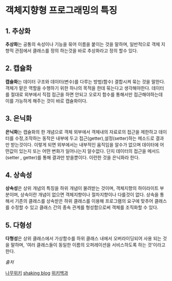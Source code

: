 
# 객체지향형 프로그래밍의 특징

## 1. 추상화


**추상화**는 공통의 속성이나 기능을 묶어 이름을 붙이는 것을 말하며, 일반적으로 객체 지향적 관점에서
클래스를 정의 하는것을 바로 추상화라고 정의 할수 있다.


## 2. 캡슐화

**캡슐화**는 데이터 구조와 데이터(변수)를 다루는 방법(함수) 결합시켜 묶는 것을 말한다. 객체가 맡은 역할을 수행하기 위한 하나의 목적을 한데 묶는다고 생각해야한다. 데이터를 절대로 외부에서 직접 접근을 하면 안되고 오로지 함수를 통해서만 접근해야하는데 이를 가능하게 해주는 것이 바로 캡슐화이다.

## 3. 은닉화

**은닉화**는 캡슐화의 한 개념으로 객체 외부에서 객체내의 자료로의 접근을 제한하고 데이터를 수정,조작하는 동작은 내부에 두고 접근(getter),설정(setter)하는 메소드로 결과만 받는것이다.
이렇게 되면 외부에서는 내부적인 움직임을 알수가 없으며 데이터에 어떤값이 있는지 또는 어떤 변화가 일어나는지 알수없다. 단지 데이터의 접근을 메서드(setter , getter)를 통해 결과만 받을뿐이다.
이런한 것을 은닉화라 한다.

## 4. 상속성

**상속성**은 상위 개념의 특징을 하위 개념이 물려받는 것이며, 객체지향의 하이라이트 부분이며, 상속이란 개념이 없으면 객체지향이나 절차지향이나 다를것이 없다. 상속을 통해서 기존의 클래스를 상속받은 하위 클래스를 이용해 프로그램의 요구에 맞추어 클래스를 수정할 수 있고 클래스 간의 종속 관계를 형성함으로써 객체를 조직화할 수 있다.

## 5. 다형성

**다형성**은 상위 클래스에서 가상함수를 하위 클래스 내에서 오버라이딩되어 사용 되는 것을 말하며, '여러 클래스들이 동일한 이름의 오퍼레이션을 서비스하도록 하는 것'이라고 한다. 



*출처*

[나무위키](https://namu.wiki/w/객체%20지향%20프로그래밍)
[shaking blog](http://88240.tistory.com/228)
[위키백과](https://ko.wikipedia.org/wiki/객체_지향_프로그래밍)


